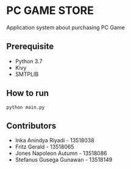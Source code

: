 # PC GAME STORE

Application system about purchasing PC Game

## Prerequisite
- Python 3.7
- Kivy
- SMTPLIB

## How to run
```
python main.py
```

## Contributors
- Inka Anindya Riyadi - 13518038
- Fritz Gerald - 13518065
- Jones Napoleon Autumn - 13518086
- Stefanus Gusega Gunawan - 13518149
